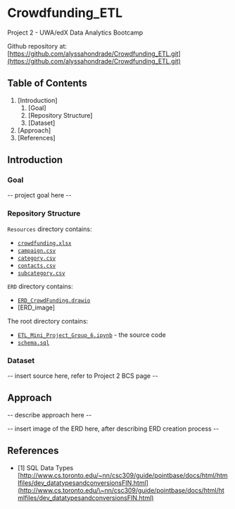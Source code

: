 # Crowdfunding_ETL
Project 2 - UWA/edX Data Analytics Bootcamp

Github repository at: [https://github.com/alyssahondrade/Crowdfunding_ETL.git](https://github.com/alyssahondrade/Crowdfunding_ETL.git)

## Table of Contents
1. [Introduction]
    1. [Goal]
    2. [Repository Structure]
    3. [Dataset]
2. [Approach]
3. [References]


## Introduction

### Goal
-- project goal here --

### Repository Structure
`Resources` directory contains:
- [`crowdfunding.xlsx`](https://github.com/alyssahondrade/Crowdfunding_ETL/blob/main/Resources/crowdfunding.xlsx)
- [`campaign.csv`](https://github.com/alyssahondrade/Crowdfunding_ETL/blob/main/Resources/campaign.csv)
- [`category.csv`](https://github.com/alyssahondrade/Crowdfunding_ETL/blob/main/Resources/category.csv)
- [`contacts.csv`](https://github.com/alyssahondrade/Crowdfunding_ETL/blob/main/Resources/contacts.csv)
- [`subcategory.csv`](https://github.com/alyssahondrade/Crowdfunding_ETL/blob/main/Resources/subcategory.csv)

`ERD` directory contains:
- [`ERD_CrowdFunding.drawio`]()
- [ERD_image]

The root directory contains:
- [`ETL_Mini_Project_Group_6.ipynb`](https://github.com/alyssahondrade/Crowdfunding_ETL/blob/main/ETL_Mini_Project_Group_6.ipynb) - the source code
- [`schema.sql`](https://github.com/alyssahondrade/Crowdfunding_ETL/blob/main/schema.sql)

### Dataset
-- insert source here, refer to Project 2 BCS page --


## Approach
-- describe approach here --

-- insert image of the ERD here, after describing ERD creation process --


## References
- [1] SQL Data Types [http://www.cs.toronto.edu/~nn/csc309/guide/pointbase/docs/html/htmlfiles/dev_datatypesandconversionsFIN.html](http://www.cs.toronto.edu/\~nn/csc309/guide/pointbase/docs/html/htmlfiles/dev_datatypesandconversionsFIN.html)